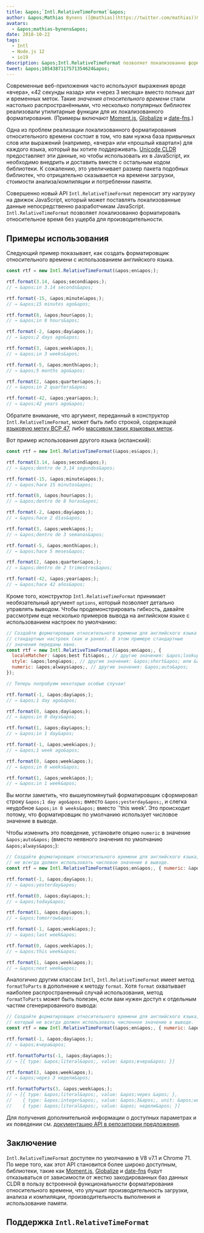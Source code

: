 ```yaml
---
title: &apos;`Intl.RelativeTimeFormat`&apos;
author: &apos;Mathias Bynens ([@mathias](https://twitter.com/mathias))&apos;
avatars:
  - &apos;mathias-bynens&apos;
date: 2018-10-22
tags:
  - Intl
  - Node.js 12
  - io19
description: &apos;Intl.RelativeTimeFormat позволяет локализованно форматировать относительное время без ущерба для производительности.&apos;
tweet: &apos;1054387117571354624&apos;
---
```

Современные веб-приложения часто используют выражения вроде «вчера», «42 секунды назад» или «через 3 месяца» вместо полных дат и временных меток. Такие _значения относительного времени_ стали настолько распространёнными, что несколько популярных библиотек реализовали утилитарные функции для их локализованного форматирования. (Примеры включают [Moment.js](https://momentjs.com/), [Globalize](https://github.com/globalizejs/globalize) и [date-fns](https://date-fns.org/docs/).)

<!--truncate-->
Одна из проблем реализации локализованного форматирования относительного времени состоит в том, что вам нужна база привычных слов или выражений (например, «вчера» или «прошлый квартал») для каждого языка, который вы хотите поддерживать. [Unicode CLDR](http://cldr.unicode.org/) предоставляет эти данные, но чтобы использовать их в JavaScript, их необходимо внедрить и доставить вместе с остальным кодом библиотеки. К сожалению, это увеличивает размер пакета подобных библиотек, что отрицательно сказывается на времени загрузки, стоимости анализа/компиляции и потреблении памяти.

Совершенно новый API `Intl.RelativeTimeFormat` переносит эту нагрузку на движок JavaScript, который может поставлять локализованные данные непосредственно разработчикам JavaScript. `Intl.RelativeTimeFormat` позволяет локализованно форматировать относительное время без ущерба для производительности.

## Примеры использования

Следующий пример показывает, как создать форматировщик относительного времени с использованием английского языка.

```js
const rtf = new Intl.RelativeTimeFormat(&apos;en&apos;);

rtf.format(3.14, &apos;second&apos;);
// → &apos;in 3.14 seconds&apos;

rtf.format(-15, &apos;minute&apos;);
// → &apos;15 minutes ago&apos;

rtf.format(8, &apos;hour&apos;);
// → &apos;in 8 hours&apos;

rtf.format(-2, &apos;day&apos;);
// → &apos;2 days ago&apos;

rtf.format(3, &apos;week&apos;);
// → &apos;in 3 weeks&apos;

rtf.format(-5, &apos;month&apos;);
// → &apos;5 months ago&apos;

rtf.format(2, &apos;quarter&apos;);
// → &apos;in 2 quarters&apos;

rtf.format(-42, &apos;year&apos;);
// → &apos;42 years ago&apos;
```

Обратите внимание, что аргумент, переданный в конструктор `Intl.RelativeTimeFormat`, может быть либо строкой, содержащей [языковую метку BCP 47](https://tools.ietf.org/html/rfc5646), либо [массивом таких языковых меток](https://developer.mozilla.org/en-US/docs/Web/JavaScript/Reference/Global_Objects/Intl#Locale_identification_and_negotiation).

Вот пример использования другого языка (испанский):

```js
const rtf = new Intl.RelativeTimeFormat(&apos;es&apos;);

rtf.format(3.14, &apos;second&apos;);
// → &apos;dentro de 3,14 segundos&apos;

rtf.format(-15, &apos;minute&apos;);
// → &apos;hace 15 minutos&apos;

rtf.format(8, &apos;hour&apos;);
// → &apos;dentro de 8 horas&apos;

rtf.format(-2, &apos;day&apos;);
// → &apos;hace 2 días&apos;

rtf.format(3, &apos;week&apos;);
// → &apos;dentro de 3 semanas&apos;

rtf.format(-5, &apos;month&apos;);
// → &apos;hace 5 meses&apos;

rtf.format(2, &apos;quarter&apos;);
// → &apos;dentro de 2 trimestres&apos;

rtf.format(-42, &apos;year&apos;);
// → &apos;hace 42 años&apos;
```

Кроме того, конструктор `Intl.RelativeTimeFormat` принимает необязательный аргумент `options`, который позволяет детально управлять выводом. Чтобы продемонстрировать гибкость, давайте рассмотрим еще несколько примеров вывода на английском языке с использованием настроек по умолчанию:

```js
// Создайте форматировщик относительного времени для английского языка с использованием
// стандартных настроек (как и ранее). В этом примере стандартные
// значения переданы явно.
const rtf = new Intl.RelativeTimeFormat(&apos;en&apos;, {
  localeMatcher: &apos;best fit&apos;, // другие значения: &apos;lookup&apos;
  style: &apos;long&apos;, // другие значения: &apos;short&apos; или &apos;narrow&apos;
  numeric: &apos;always&apos;, // другие значения: &apos;auto&apos;
});

// Теперь попробуем некоторые особые случаи!

rtf.format(-1, &apos;day&apos;);
// → &apos;1 day ago&apos;

rtf.format(0, &apos;day&apos;);
// → &apos;in 0 days&apos;

rtf.format(1, &apos;day&apos;);
// → &apos;in 1 day&apos;

rtf.format(-1, &apos;week&apos;);
// → &apos;1 week ago&apos;

rtf.format(0, &apos;week&apos;);
// → &apos;in 0 weeks&apos;

rtf.format(1, &apos;week&apos;);
// → &apos;in 1 week&apos;
```

Вы могли заметить, что вышеупомянутый форматировщик сформировал строку `&apos;1 day ago&apos;` вместо `&apos;yesterday&apos;`, и слегка неудобное `&apos;in 0 weeks&apos;` вместо `&apos;this week&apos;. Это происходит потому, что форматировщик по умолчанию использует числовое значение в выводе.

Чтобы изменить это поведение, установите опцию `numeric` в значение `&apos;auto&apos;` (вместо неявного значения по умолчанию `&apos;always&apos;`):

```js
// Создайте форматировщик относительного времени для английского языка, который
// не всегда должен использовать числовое значение в выводе.
const rtf = new Intl.RelativeTimeFormat(&apos;en&apos;, { numeric: &apos;auto&apos; });

rtf.format(-1, &apos;day&apos;);
// → &apos;yesterday&apos;

rtf.format(0, &apos;day&apos;);
// → &apos;today&apos;

rtf.format(1, &apos;day&apos;);
// → &apos;tomorrow&apos;

rtf.format(-1, &apos;week&apos;);
// → &apos;last week&apos;

rtf.format(0, &apos;week&apos;);
// → &apos;this week&apos;

rtf.format(1, &apos;week&apos;);
// → &apos;next week&apos;
```

Аналогично другим классам `Intl`, `Intl.RelativeTimeFormat` имеет метод `formatToParts` в дополнение к методу `format`. Хотя `format` охватывает наиболее распространенный случай использования, метод `formatToParts` может быть полезен, если вам нужен доступ к отдельным частям сгенерированного вывода:

```js
// Создайте форматировщик относительного времени для английского языка,
// который не всегда должен использовать численное значение в выводе.
const rtf = new Intl.RelativeTimeFormat(&apos;en&apos;, { numeric: &apos;auto&apos; });

rtf.format(-1, &apos;day&apos;);
// → &apos;вчера&apos;

rtf.formatToParts(-1, &apos;day&apos;);
// → [{ type: &apos;literal&apos;, value: &apos;вчера&apos; }]

rtf.format(3, &apos;week&apos;);
// → &apos;через 3 недели&apos;

rtf.formatToParts(3, &apos;week&apos;);
// → [{ type: &apos;literal&apos;, value: &apos;через &apos; },
//    { type: &apos;integer&apos;, value: &apos;3&apos;, unit: &apos;week&apos; },
//    { type: &apos;literal&apos;, value: &apos; недели&apos; }]
```

Для получения дополнительной информации о доступных параметрах и их поведении см. [документацию API в репозитории предложения](https://github.com/tc39/proposal-intl-relative-time#api).

## Заключение

`Intl.RelativeTimeFormat` доступен по умолчанию в V8 v7.1 и Chrome 71. По мере того, как этот API становится более широко доступным, библиотеки, такие как [Moment.js](https://momentjs.com/), [Globalize](https://github.com/globalizejs/globalize) и [date-fns](https://date-fns.org/docs/) будут отказываться от зависимости от жестко закодированных баз данных CLDR в пользу встроенной функциональности форматирования относительного времени, что улучшит производительность загрузки, анализа и компиляции, производительность выполнения и использование памяти.

## Поддержка `Intl.RelativeTimeFormat`

<feature-support chrome="71 /blog/v8-release-71#javascript-language-features"
                 firefox="65"
                 safari="14"
                 nodejs="12 https://twitter.com/mathias/status/1120700101637353473"
                 babel="no"></feature-support>
